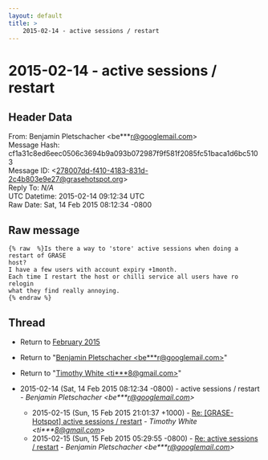 ```yaml
---
layout: default
title: >
    2015-02-14 - active sessions / restart
---
```


# 2015-02-14 - active sessions / restart

## Header Data

From: Benjamin Pletschacher \<be***r@googlemail.com\><br>
Message Hash: cf1a31c8ed6eec0506c3694b9a093b072987f9f581f2085fc51baca1d6bc5103<br>
Message ID: \<278007dd-f410-4183-831d-2c4b803e9e27@grasehotspot.org\><br>
Reply To: _N/A_<br>
UTC Datetime: 2015-02-14 09:12:34 UTC<br>
Raw Date: Sat, 14 Feb 2015 08:12:34 -0800<br>

## Raw message

```
{% raw  %}Is there a way to 'store' active sessions when doing a restart of GRASE 
host? 
I have a few users with account expiry +1month.
Each time I restart the host or chilli service all users have ro relogin 
what they find really annoying.
{% endraw %}
```

## Thread

+ Return to [February 2015](/archive/2015/02)

+ Return to "[Benjamin Pletschacher <be***r<span>@</span>googlemail.com>](/authors/be___r_at_googlemail_com)"
+ Return to "[Timothy White <ti***8<span>@</span>gmail.com>](/authors/ti___8_at_gmail_com)"

+ 2015-02-14 (Sat, 14 Feb 2015 08:12:34 -0800) - active sessions / restart - _Benjamin Pletschacher \<be***r@googlemail.com\>_
  + 2015-02-15 (Sun, 15 Feb 2015 21:01:37 +1000) - [Re: [GRASE-Hotspot] active sessions / restart](/archive/2015/02/378cb6c145326d6475a7e18dd2aeba6117d32c9d4d2f5c31c42fb708942a3149) - _Timothy White \<ti***8@gmail.com\>_
  + 2015-02-15 (Sun, 15 Feb 2015 05:29:55 -0800) - [Re: active sessions / restart](/archive/2015/02/70fe6891e97c81b63c125679e44ed030b102be2c8ddaadd1085aeefd433a09e0) - _Benjamin Pletschacher \<be***r@googlemail.com\>_

